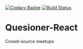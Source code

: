 [![Codacy Badge](https://api.codacy.com/project/badge/Grade/8b6968cb68a342bb8fd63abca4d6489c)](https://www.codacy.com/app/jonathanmusila/Quesioner-React?utm_source=github.com&amp;utm_medium=referral&amp;utm_content=jonathanmusila/Quesioner-React&amp;utm_campaign=Badge_Grade) [![Build Status](https://travis-ci.com/jonathanmusila/Quesioner-React.svg?branch=develop)](https://travis-ci.com/jonathanmusila/Quesioner-React)

# Quesioner-React
Crowd-source meetups

